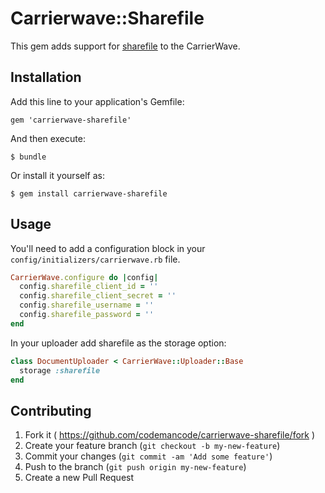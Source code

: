 # Carrierwave::Sharefile

This gem adds support for [sharefile](https://sharefile.com) to the CarrierWave.

## Installation

Add this line to your application's Gemfile:

    gem 'carrierwave-sharefile'

And then execute:

    $ bundle

Or install it yourself as:

    $ gem install carrierwave-sharefile

## Usage

You'll need to add a configuration block in your ```
config/initializers/carrierwave.rb ``` file.

```ruby
CarrierWave.configure do |config|
  config.sharefile_client_id = ''
  config.sharefile_client_secret = ''
  config.sharefile_username = ''
  config.sharefile_password = ''
end
```

In your uploader add sharefile as the storage option:

```ruby
class DocumentUploader < CarrierWave::Uploader::Base
  storage :sharefile
end
```

## Contributing

1. Fork it ( https://github.com/codemancode/carrierwave-sharefile/fork )
2. Create your feature branch (`git checkout -b my-new-feature`)
3. Commit your changes (`git commit -am 'Add some feature'`)
4. Push to the branch (`git push origin my-new-feature`)
5. Create a new Pull Request
